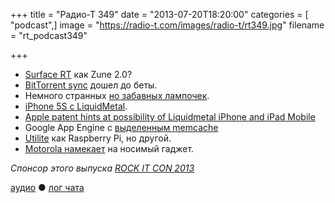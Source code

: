 +++
title = "Радио-Т 349"
date = "2013-07-20T18:20:00"
categories = [ "podcast",]
image = "https://radio-t.com/images/radio-t/rt349.jpg"
filename = "rt_podcast349"

+++

* [Surface RT](http://www.theverge.com/2013/7/19/4537944/surface-rt-mistakes-look-like-zune-2) как Zune 2.0?
* [BitTorrent sync](http://gigaom.com/2013/07/17/bittorrent-launches-beta-test-of-its-p2p-based-sync-service-adds-android-app/) дошел до беты.
* Немного странных [но забавных лампочек](http://www.kickstarter.com/projects/thingm/blink1-mk2-the-usb-rgb-led-improved).
* [iPhone 5S с LiquidMetal](http://iphone5newsblog.com/2013/07/17/iphone-5s-to-feature-liquidmetal-case-report/).
* [Apple patent hints at possibility of Liquidmetal iPhone and iPad Mobile](http://www.engadget.com/2013/07/17/apple-liquidmetal-patent/)
* Google App Engine с [выделенным memcache](http://gigaom.com/2013/07/17/new-from-google-app-engine-just-for-your-busy-application-dedicated-memcache/)
* [Utilite](http://www.zdnet.com/meet-utilite-new-raspberry-pi-rival-7000018083/?s_cid=rSINGLE) как Raspberry Pi, но другой.
* [Motorola намекает](http://www.techradar.com/us/news/portable-devices/motorola-job-listing-hints-at-mysterious-wearable-technology-1167307) на носимый гаджет.

_Спонсор этого выпуска [ROCK IT CON 2013](http://www.rockitcon.com)_

[аудио](http://cdn.radio-t.com/rt_podcast349.mp3) ● [лог чата](http://chat.radio-t.com/logs/radio-t-349.html)
<audio src="http://cdn.radio-t.com/rt_podcast349.mp3" preload="none"></audio>